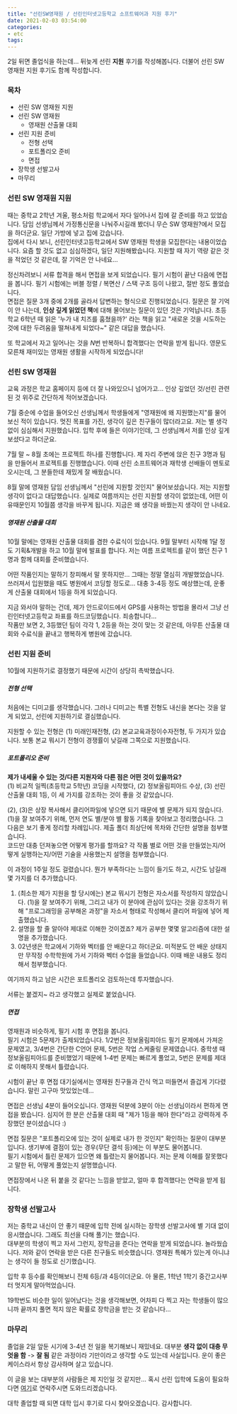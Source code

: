 ```yaml
---
title: "선린SW영재원 / 선린인터넷고등학교 소프트웨어과 지원 후기"
date: 2021-02-03 03:54:00
categories:
- etc
tags:
---
```


2일 뒤면 졸업식을 하는데... 뒤늦게 선린 **지원** 후기를 작성해봅니다. 더불어 선린 SW 영재원 지원 후기도 함께 작성합니다.

### 목차
* 선린 SW 영재원 지원
* 선린 SW 영재원
  * 영재원 산출물 대회
* 선린 지원 준비
  * 전형 선택
  * 포트폴리오 준비
  * 면접
* 장학생 선발고사
* 마무리

### 선린 SW 영재원 지원
때는 중학교 2학년 겨울, 평소처럼 학교에서 자다 일어나서 집에 갈 준비를 하고 있었습니다. 담임 선생님께서 가정통신문을 나눠주시길래 봤더니 무슨 SW 영재원?에서 모집을 하더군요. 일단 가방에 넣고 집에 갔습니다.<br>
집에서 다시 보니, 선린인터넷고등학교에서 SW 영재원 학생을 모집한다는 내용이었습니다. 요즘 할 것도 없고 심심하겠다, 일단 지원해봤습니다. 지원할 때 자기 역량 같은 것을 적었던 것 같은데, 잘 기억은 안 나네요...

정신차려보니 서류 합격을 해서 면접을 보게 되었습니다. 필기 시험이 끝난 다음에 면접을 봅니다. 필기 시험에는 버블 정렬 / 복면산 / 스택 구조 등이 나왔고, 절반 정도 풀었습니다.<br>
면접은 질문 3개 중에 2개를 골라서 답변하는 형식으로 진행되었습니다. 질문은 잘 기억이 안 나는데, **인상 깊게 읽었던 책**에 대해 물어보는 질문이 있던 것은 기억납니다. 초등학교 6학년 때 읽은 '누가 내 치즈를 훔쳤을까?' 라는 책을 읽고 "새로운 것을 시도하는 것에 대한 두려움을 떨쳐내게 되었다~" 같은 대답을 했습니다.

또 학교에서 자고 일어나는 것을 $N$번 반복하니 합격했다는 연락을 받게 됩니다. 영문도 모른채 재미있는 영재원 생활을 시작하게 되었습니다!

### 선린 SW 영재원
교육 과정은 학교 홈페이지 등에 더 잘 나와있으니 넘어가고... 인상 깊었던 것/선린 관련된 것 위주로 간단하게 적어보겠습니다.

7월 중순에 수업을 들어오신 선생님께서 학생들에게 "영재원에 왜 지원했는지"를 물어보신 적이 있습니다. 멋진 목표를 가진, 생각이 깊은 친구들이 많더라고요. 저는 별 생각 없이 심심해서 지원했습니다. 입학 후에 들은 이야기인데, 그 선생님께서 저를 인상 깊게 보셨다고 하더군요.

7월 말 ~ 8월 초에는 프로젝트 하나를 진행합니다. 제 자리 주변에 앉은 친구 3명과 팀을 만들어서 프로젝트를 진행했습니다. 이때 선린 소프트웨어과 재학생 선배들이 멘토로 오시는데, 그 분들한테 재밌게 잘 배웠습니다.

8월 말에 영재원 담임 선생님께서 "선린에 지원할 것인지" 물어보셨습니다. 저는 지원할 생각이 없다고 대답했습니다. 실제로 여름까지는 선린 지원할 생각이 없었는데, 어떤 이유때문인지 10월쯤 생각을 바꾸게 됩니다. 지금은 왜 생각을 바꿨는지 생각이 안 나네요.

##### 영재원 산출물 대회
10월 말에는 영재원 산출물 대회를 겸한 수료식이 있습니다. 9월 말부터 시작해 1달 정도 기획&개발을 하고 10월 말에 발표를 합니다. 저는 여름 프로젝트를 같이 했던 친구 1명과 함께 대회를 준비했습니다.

어떤 작품인지는 말하기 창피해서 말 못하지만... 그때는 정말 열심히 개발했었습니다. 쓰러져서 입원했을 때도 병원에서 코딩할 정도로... 대충 3-4등 정도 예상했는데, 운좋게 산출물 대회에서 1등을 하게 되었습니다.

지금 와서야 말하는 건데, 제가 안드로이드에서 GPS를 사용하는 방법을 몰라서 그냥 선린인터넷고등학교 좌표를 하드코딩했습니다. 죄송합니다...<br>
작품만 보면 2, 3등했던 팀이 각각 1, 2등을 하는 것이 맞는 것 같은데, 아무튼 산출물 대회와 수료식을 끝내고 행복하게 병원에 갔습니다.

### 선린 지원 준비
10월에 지원하기로 결정했기 때문에 시간이 상당히 촉박했습니다.

##### 전형 선택
처음에는 디미고를 생각했습니다. 그러나 디미고는 특별 전형도 내신을 본다는 것을 알게 되었고, 선린에 지원하기로 결심했습니다.

지원할 수 있는 전형은 (1) 미래인재전형, (2) 본교교육과정이수자전형, 두 가지가 있습니다. 보통 본교 뭐시기 전형이 경쟁률이 낮길래 그쪽으로 지원했습니다.

##### 포트폴리오 준비
**제가 내세울 수 있는 것/다른 지원자와 다른 점은 어떤 것이 있을까요?**<br>
(1) 비교적 일찍(초등학교 5학년) 코딩을 시작했다, (2) 정보올림피아드 수상, (3) 선린 산출물 대회 1등, 이 세 가지를 강조하는 것이 좋을 것 같았습니다.

(2), (3)은 상장 복사해서 클리어파일에 넣으면 되기 때문에 별 문제가 되지 않습니다.<br>
(1)을 잘 보여주기 위해, 먼저 연도 별/분야 별 활동 기록을 찾아보고 정리했습니다. 그 다음은 보기 좋게 정리할 차례입니다.  제출 폴더 최상단에 목차와 간단한 설명을 첨부했습니다.<br>
코드만 대충 던져놓으면 어떻게 평가를 할까요? 각 작품 별로 어떤 것을 만들었는지/어떻게 실행하는지/어떤 기술을 사용했는지 설명을 첨부했습니다.

이 과정이 1주일 정도 걸렸습니다. 뭔가 부족하다는 느낌이 들기도 하고, 시간도 남길래 몇 가지를 더 추가했습니다.

1. (최소한 제가 지원을 할 당시에는) 본교 뭐시기 전형은 자소서를 작성하지 않았습니다. (1)을 잘 보여주기 위해, 그리고 내가 이 분야에 관심이 있다는 것을 강조하기 위해 "프로그래밍을 공부해온 과정"을 자소서 형태로 작성해서 클리어 파일에 넣어 제출했습니다.
2. 설명을 할 줄 알아야 제대로 이해한 것이겠죠? 제가 공부한 몇몇 알고리즘에 대한 설명을 추가했습니다.
3. 02년생은 학교에서 기하와 벡터를 안 배운다고 하더군요. 미적분도 안 배운 상태지만 무작정 수학학원에 가서 기하와 벡터 수업을 들었습니다. 이때 배운 내용도 정리해서 첨부했습니다.

여기까지 하고 남은 시간은 포트폴리오 검토하는데 투자했습니다.

서류는 붙겠지~ 라고 생각했고 실제로 붙었습니다.

##### 면접
영재원과 비슷하게, 필기 시험 후 면접을 봅니다.<br>
필기 시험은 5문제가 출제되었습니다. 1/2번은 정보올림피아드 필기 문제에서 가져온 문제였고, 3/4번은 간단한 C언어 문제, 5번은 작업 스케줄링 문제였습니다. 중학생 때 정보올림피아드를 준비했었기 때문에 1-4번 문제는 빠르게 풀었고, 5번은 문제를 제대로 이해하지 못해서 틀렸습니다.

시험이 끝난 후 면접 대기실에서는 영재원 친구들과 간식 먹고 떠들면서 즐겁게 기다렸습니다. 말린 고구마 맛있었는데...

면접은 선생님 4분이 들어오십니다. 영재원 덕분에 3분이 아는 선생님이라서 편하게 면접을 봤습니다. 심지어 한 분은 산출물 대회 때 "제가 1등을 해야 한다"라고 강력하게 주장했던 분이셨습니다 :)

면접 질문은 "포트폴리오에 있는 것이 실제로 내가 한 것인지" 확인하는 질문이 대부분입니다. 생기부에 결점이 있는 경우(무단 결석 등)에는 이 부분도 물어봅니다.<br>
필기 시험에서 틀린 문제가 있으면 왜 틀렸는지 물어봅니다. 저는 문제 이해를 잘못했다고 말한 뒤, 어떻게 풀었는지 설명했습니다.

면접장에서 나온 뒤 붙을 것 같다는 느낌을 받았고, 얼마 후 합격했다는 연락을 받게 됩니다.

### 장학생 선발고사
저는 중학교 내신이 안 좋기 때문에 입학 전에 실시하는 장학생 선발고사에 별 기대 없이 응시했습니다. 그래도 최선을 다해 풀기는 했습니다.<br>
대부분의 학생이 찍고 자서 그런지, 장학금을 준다는 연락을 받게 되었습니다. 놀라웠습니다. 저와 같이 연락을 받은 다른 친구들도 비슷했습니다. 영재원 특혜가 있는게 아니냐는 생각이 들 정도로 신기했습니다.

입학 후 등수를 확인해보니 전체 6등/과 4등이더군요. 아 물론, 1학년 1학기 중간고사부터 멋지게 말아먹었습니다.

19학번도 비슷한 일이 일어났다는 것을 생각해보면, 어차피 다 찍고 자는 학생들이 많으니까 끝까지 풀면 적지 않은 확률로 장학금을 받는 것 같습니다...

### 마무리
졸업을 2일 앞둔 시기에 3-4년 전 일을 복기해보니 재밌네요. 대부분 **생각 없이 대충 무엇을 함** -> **잘 됨** 같은 과정이라 기만이라고 생각할 수도 있는데 사실입니다. 운이 좋은 케이스라서 항상 감사하며 살고 있습니다.

이 글을 보는 대부분의 사람들은 제 지인일 것 같지만... 혹시 선린 입학에 도움이 필요하다면 [여기](/teach/jhnah917)로 연락주시면 도와드리겠습니다.

대학 졸업할 때 되면 대학 입시 후기로 다시 찾아오겠습니다. 감사합니다.
